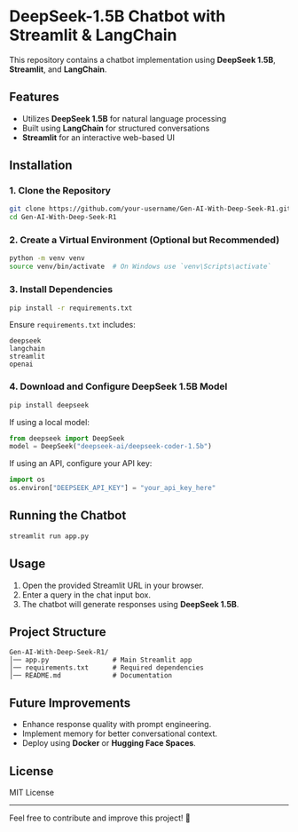 # DeepSeek-1.5B Chatbot with Streamlit & LangChain

This repository contains a chatbot implementation using **DeepSeek 1.5B**, **Streamlit**, and **LangChain**.

## Features
- Utilizes **DeepSeek 1.5B** for natural language processing
- Built using **LangChain** for structured conversations
- **Streamlit** for an interactive web-based UI

## Installation

### 1. Clone the Repository
```bash
git clone https://github.com/your-username/Gen-AI-With-Deep-Seek-R1.git
cd Gen-AI-With-Deep-Seek-R1
```

### 2. Create a Virtual Environment (Optional but Recommended)
```bash
python -m venv venv
source venv/bin/activate  # On Windows use `venv\Scripts\activate`
```

### 3. Install Dependencies
```bash
pip install -r requirements.txt
```
Ensure `requirements.txt` includes:
```
deepseek
langchain
streamlit
openai
```

### 4. Download and Configure DeepSeek 1.5B Model
```bash
pip install deepseek
```

If using a local model:
```python
from deepseek import DeepSeek
model = DeepSeek("deepseek-ai/deepseek-coder-1.5b")
```

If using an API, configure your API key:
```python
import os
os.environ["DEEPSEEK_API_KEY"] = "your_api_key_here"
```

## Running the Chatbot
```bash
streamlit run app.py
```

## Usage
1. Open the provided Streamlit URL in your browser.
2. Enter a query in the chat input box.
3. The chatbot will generate responses using **DeepSeek 1.5B**.

## Project Structure
```
Gen-AI-With-Deep-Seek-R1/
│── app.py                # Main Streamlit app
│── requirements.txt      # Required dependencies
│── README.md             # Documentation
```

## Future Improvements
- Enhance response quality with prompt engineering.
- Implement memory for better conversational context.
- Deploy using **Docker** or **Hugging Face Spaces**.

## License
MIT License

---
Feel free to contribute and improve this project! 🚀

